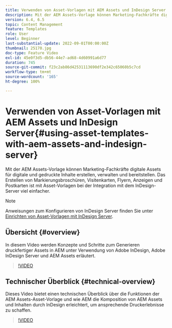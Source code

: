 ```yaml
---
title: Verwenden von Asset-Vorlagen mit AEM Assets und InDesign Server
description: Mit der AEM Assets-Vorlage können Marketing-Fachkräfte digitale Assets für digitale und gedruckte Inhalte erstellen, verwalten und bereitstellen. Das Erstellen von Markierungsbroschüren, Visitenkarten, Flyern, Anzeigen und Postkarten ist mit Asset-Vorlagen bei der Integration mit dem InDesign-Server viel einfacher.
version: 6.4, 6.5
topic: Content Management
feature: Templates
role: User
level: Beginner
last-substantial-update: 2022-09-01T00:00:00Z
thumbnail: 25170.jpg
doc-type: Feature Video
exl-id: 45e0f3d5-db56-44e7-ad68-4d60991a6d77
duration: 745
source-git-commit: f23c2ab86d42531113690df2e342c65060b5c7cd
workflow-type: tm+mt
source-wordcount: '165'
ht-degree: 100%

---
```


# Verwenden von Asset-Vorlagen mit AEM Assets und InDesign Server{#using-asset-templates-with-aem-assets-and-indesign-server}

Mit der AEM Assets-Vorlage können Marketing-Fachkräfte digitale Assets für digitale und gedruckte Inhalte erstellen, verwalten und bereitstellen. Das Erstellen von Markierungsbroschüren, Visitenkarten, Flyern, Anzeigen und Postkarten ist mit Asset-Vorlagen bei der Integration mit dem InDesign-Server viel einfacher.

>[!NOTE]
>
>Anweisungen zum Konfigurieren von InDesign Server finden Sie unter [Einrichten von Asset-Vorlagen mit InDesign Server](asset-templates-technical-video-setup.md).

## Übersicht {#overview}

In diesem Video werden Konzepte und Schritte zum Generieren druckfertiger Assets in AEM unter Verwendung von Adobe InDesign, Adobe InDesign Server und AEM Assets erläutert.

>[!VIDEO](https://video.tv.adobe.com/v/25170?quality=12&learn=on)

## Technischer Überblick {#technical-overview}

Dieses Video bietet einen technischen Überblick über die Funktionen der AEM Assets-Asset-Vorlage und wie AEM die Komposition von AEM Assets und Inhalten durch InDesign erleichtert, um ansprechende Druckerlebnisse zu schaffen.

>[!VIDEO](https://video.tv.adobe.com/v/17071?quality=12&learn=on)

